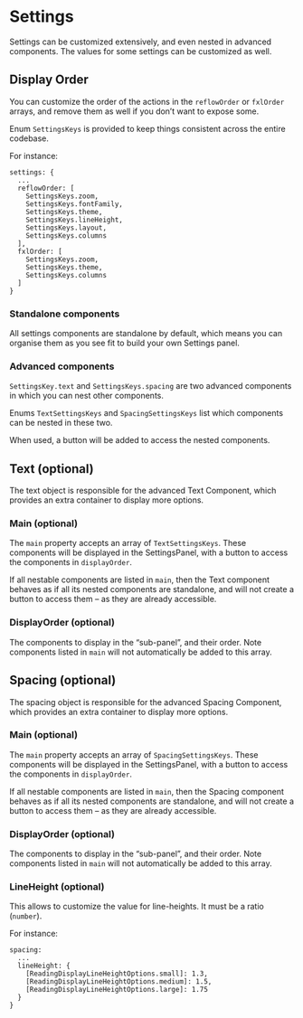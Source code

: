 # Settings

Settings can be customized extensively, and even nested in advanced components. The values for some settings can be customized as well.

## Display Order

You can customize the order of the actions in the `reflowOrder` or `fxlOrder` arrays, and remove them as well if you don’t want to expose some. 

Enum `SettingsKeys` is provided to keep things consistent across the entire codebase.

For instance:

```
settings: {
  ...
  reflowOrder: [
    SettingsKeys.zoom,
    SettingsKeys.fontFamily,
    SettingsKeys.theme,
    SettingsKeys.lineHeight,
    SettingsKeys.layout,
    SettingsKeys.columns
  ],
  fxlOrder: [
    SettingsKeys.zoom,
    SettingsKeys.theme,
    SettingsKeys.columns
  ]
}
```

### Standalone components

All settings components are standalone by default, which means you can organise them as you see fit to build your own Settings panel.

### Advanced components

`SettingsKey.text` and `SettingsKeys.spacing` are two advanced components in which you can nest other components.

Enums `TextSettingsKeys` and `SpacingSettingsKeys` list which components can be nested in these two.

When used, a button will be added to access the nested components.

## Text (optional)

The text object is responsible for the advanced Text Component, which provides an extra container to display more options.

### Main (optional)

The `main` property accepts an array of `TextSettingsKeys`. These components will be displayed in the SettingsPanel, with a button to access the components in `displayOrder`.

If all nestable components are listed in `main`, then the Text component behaves as if all its nested components are standalone, and will not create a button to access them – as they are already accessible.

### DisplayOrder (optional)

The components to display in the “sub-panel”, and their order. Note components listed in `main` will not automatically be added to this array.

## Spacing (optional)

The spacing object is responsible for the advanced Spacing Component, which provides an extra container to display more options.

### Main (optional)

The `main` property accepts an array of `SpacingSettingsKeys`. These components will be displayed in the SettingsPanel, with a button to access the components in `displayOrder`.

If all nestable components are listed in `main`, then the Spacing component behaves as if all its nested components are standalone, and will not create a button to access them – as they are already accessible.

### DisplayOrder (optional)

The components to display in the “sub-panel”, and their order. Note components listed in `main` will not automatically be added to this array.

### LineHeight (optional)

This allows to customize the value for line-heights. It must be a ratio (`number`).

For instance:

```
spacing:
  ... 
  lineHeight: {
    [ReadingDisplayLineHeightOptions.small]: 1.3,
    [ReadingDisplayLineHeightOptions.medium]: 1.5,
    [ReadingDisplayLineHeightOptions.large]: 1.75
  }
}
```